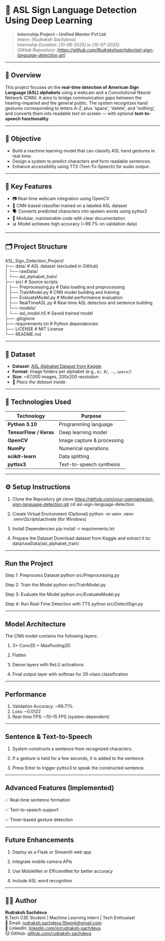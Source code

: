 # 🧠 ASL Sign Language Detection Using Deep Learning

> **Internship Project – Unified Mentor Pvt Ltd**  
> *Intern: [Rudraksh Sachdeva]*  
> *Internship Duration: [10-06-2025] to [10-07-2025]*  
> *GitHub Repository: [https://github.com/Rudrakshsachdev/asl-sign-language-detection.git]*

---

## 📌 Overview

This project focuses on the **real-time detection of American Sign Language (ASL) alphabets** using a webcam and a Convolutional Neural Network (CNN). It aims to bridge communication gaps between the hearing-impaired and the general public. The system recognizes hand gestures corresponding to letters A-Z, plus 'space', 'delete', and 'nothing', and converts them into readable text on screen — with optional **text-to-speech functionality**.

---

## 🎯 Objective

- Build a machine learning model that can classify ASL hand gestures in real-time.
- Design a system to predict characters and form readable sentences.
- Enhance accessibility using TTS (Text-To-Speech) for audio output.

---

## 🧠 Key Features

- 📷 Real-time webcam integration using OpenCV  
- 🧠 CNN-based classifier trained on a labeled ASL dataset  
- 🗣️ Converts predicted characters into spoken words using pyttsx3  
- 📄 Modular, maintainable code with clear documentation  
- 📊 Model achieves high accuracy (~99.7% on validation data)

---

## 🗂️ Project Structure

ASL_Sign_Detection_Project/ <br>
├── data/ # ASL dataset (excluded in GitHub) <br>
│ └── rawData/ <br>
│ └── asl_alphabet_train/ <br>
├── src/ # Source scripts <br>
│ ├── Preprocessing.py # Data loading and preprocessing <br>
│ ├── TrainModel.py # CNN model building and training <br>
│ ├── EvaluateModel.py # Model performance evaluation <br>
│ ├── RealTimeASL.py # Real-time ASL detection and sentence building <br>
│ └── models/ <br>
│ └── asl_model.h5 # Saved trained model <br>
├── .gitignore <br>
├── requirements.txt # Python dependencies <br>
├── LICENSE # MIT License <br>
└── README.md  <br>


---

## 🧪 Dataset

- **Dataset**: [ASL Alphabet Dataset from Kaggle](https://www.kaggle.com/datasets/grassknoted/asl-alphabet)
- **Format**: Image folders per alphabet (e.g., `A/`, `B/`, ..., `space/`)
- **Size**: ~87,000 images, 200x200 resolution
- 📌 *Place the dataset inside:*


---

## 🧰 Technologies Used

| Technology | Purpose |
|------------|---------|
| **Python 3.10** | Programming language |
| **TensorFlow / Keras** | Deep learning model |
| **OpenCV** | Image capture & processing |
| **NumPy** | Numerical operations |
| **scikit-learn** | Data splitting |
| **pyttsx3** | Text-to-speech synthesis |

---

## ⚙️ Setup Instructions

1. Clone the Repository
git clone https://github.com/your-username/asl-sign-language-detection.git
cd asl-sign-language-detection

2. Create Virtual Environment (Optional)
python -m venv .venv
.venv\Scripts\activate (for Windows)

3. Install Dependencies
pip install -r requirements.txt

4. Prepare the Dataset
Download dataset from Kaggle and extract it to:
data/rawData/asl_alphabet_train/

---

## Run the Project
Step 1: Preprocess Dataset
python src/Preprocessing.py

Step 2: Train the Model
python src/TrainModel.py

Step 3: Evaluate the Model
python src/EvaluateModel.py

Step 4: Run Real-Time Detection with TTS
python src/DetectSign.py

---

## Model Architecture
The CNN model contains the following layers:

1. 3× Conv2D + MaxPooling2D

2. Flatten

3. Dense layers with ReLU activations

4. Final output layer with softmax for 29-class classification

---

## Performance
1. Validation Accuracy: ~99.71%
2. Loss: ~0.0122
3. Real-time FPS: ~10–15 FPS (system-dependent)

---

## Sentence & Text-to-Speech
1. System constructs a sentence from recognized characters.

2. If a gesture is held for a few seconds, it is added to the sentence.

3. Press Enter to trigger pyttsx3 to speak the constructed sentence.

---

## Advanced Features (Implemented)
✅ Real-time sentence formation

✅ Text-to-speech support

✅ Timer-based gesture detection

---

## Future Enhancements
1. Deploy as a Flask or Streamlit web app

2. Integrate mobile camera APIs

3. Use MobileNet or EfficientNet for better accuracy

4. Include ASL word recognition

---

## 👨‍💻 Author

**Rudraksh Sachdeva**  
B.Tech CSE Student | Machine Learning Intern | Tech Enthusiast  
📧 Email: rudraksh.sachdeva.19work@gmail.com  
🔗 LinkedIn: [linkedin.com/in/rudraksh-sachdeva](https://www.linkedin.com/in/rudraksh-sachdeva)  
🐱 GitHub: [github.com/rudraksh-sachdeva](https://github.com/rudraksh-sachdev)

